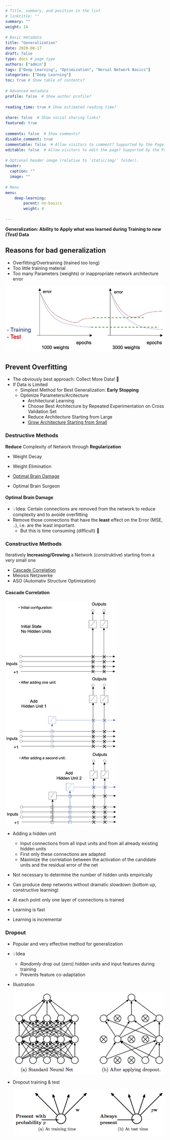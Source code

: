 ```yaml
---
# Title, summary, and position in the list
# linktitle: ""
summary: ""
weight: 14

# Basic metadata
title: "Generalization"
date: 2020-08-17
draft: false
type: docs # page type
authors: ["admin"]
tags: ["Deep Learning", "Optimization", "Nerual Network Basics"]
categories: ["Deep Learning"]
toc: true # Show table of contents?

# Advanced metadata
profile: false  # Show author profile?

reading_time: true # Show estimated reading time?

share: false  # Show social sharing links?
featured: true

comments: false  # Show comments?
disable_comment: true
commentable: false  # Allow visitors to comment? Supported by the Page, Post, and Docs content types.
editable: false  # Allow visitors to edit the page? Supported by the Page, Post, and Docs content types.

# Optional header image (relative to `static/img/` folder).
header:
  caption: ""
  image: ""

# Menu
menu: 
    deep-learning:
        parent: nn-basics
        weight: 4

---
```


**Generalization: Ability to Apply what was learned during Training to *new (Test)* Data**

## Reasons for bad generalization

- Overfitting/Overtraining (trained too long)
- Too little training material
- Too many Parameters (weights) or inappropriate network architecture error

<img src="https://raw.githubusercontent.com/EckoTan0804/upic-repo/master/uPic/截屏2020-08-17%2012.59.51.png" alt="截屏2020-08-17 12.59.51" style="zoom:67%;" />

## Prevent Overfitting

- The obviously best approach: Collect More Data! :muscle:
- If Data is Limited
  - Simplest Method for Best Generalization: **Early Stopping**
  - Optimize Parameters/Arcitecture
    - Architectural Learning
    - Choose Best Architecture by Repeated Experimentation on Cross Validation Set
    - Reduce Architecture Starting from Large
    - [Grow Architecture Starting from Small](#constructive-methods)

### Destructive Methods

**Reduce** Complexity of Network through **Regularization** 

- Weight Decay

- Weight Elimination
- [Optimal Brain Damage](#optimal-brain-damage)
- Optimal Brain Surgeon

#### Optimal Brain Damage

- 💡Idea: Certain connections are removed from the network to reduce complexity and to avoide overfitting
- Remove those connections that have the **least** effect on the Error (MSE, ..), i.e. are the least important.
  - But this is time consuming (difficult) 🤪

### Constructive Methods

Iteratively **Increasing/Growing** a Network (construktive) starting from a very small one

- [Cascade Correlation](#cascade-correlation)
- Meiosis Netzwerke
- ASO (Automativ Structure Optimization)

#### Cascade Correlation 

<img src="https://raw.githubusercontent.com/EckoTan0804/upic-repo/master/uPic/截屏2020-08-17%2013.22.42.png" alt="截屏2020-08-17 13.22.42" style="zoom:50%;" />

<img src="https://raw.githubusercontent.com/EckoTan0804/upic-repo/master/uPic/截屏2020-08-17%2013.23.01.png" alt="截屏2020-08-17 13.23.01" style="zoom:50%;" />

<img src="https://raw.githubusercontent.com/EckoTan0804/upic-repo/master/uPic/截屏2020-08-17%2013.23.22.png" alt="截屏2020-08-17 13.23.22" style="zoom:50%;" />

- Adding a hidden unit
  - Input connections from all input units and from all already existing hidden units
  - First only these connections are adapted
  - Maximize the correlation between the activation of the candidate units and the residual error of the net
- Not necessary to determine the number of hidden units empirically
- Can produce deep networks without dramatic slowdown (bottom up, constructive learning)
- At each point only one layer of connections is trained 
- Learning is fast

- Learning is incremental

### Dropout

- Popular and very effective method for generalization

- 💡Idea

  - *Randomly* drop out (zero) hidden units and input features during training
  - Prevents feature co-adaptation

- Illustration

  <img src="https://raw.githubusercontent.com/EckoTan0804/upic-repo/master/uPic/截屏2020-08-17%2013.27.32.png" alt="截屏2020-08-17 13.27.32" style="zoom:67%;" />

- Dropout training & test

  <img src="https://raw.githubusercontent.com/EckoTan0804/upic-repo/master/uPic/截屏2020-08-17%2013.28.32.png" alt="截屏2020-08-17 13.28.32" style="zoom:67%;" />

